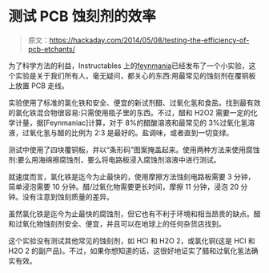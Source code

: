 # 测试 PCB 蚀刻剂的效率

> 原文：<https://hackaday.com/2014/05/08/testing-the-efficiency-of-pcb-etchants/>

为了科学方法的利益，Instructables 上的[feynmania](顺便说一句，很棒的名字)已经发布了一个小实验，这个实验是关于我们所有人，毫无疑问，都关心的东西:用最常见的蚀刻剂在覆铜板上放置 PCB 走线。

实验使用了标准的氯化铁和安全、便宜的新试剂醋、过氧化氢和食盐。找到最有效的氯化铁混合物很容易:只需使用瓶子里的东西。不过，醋和 H2O2 需要一定的化学计量，据[Feynmaniac]计算，对于 8%的醋酸溶液和最常见的 3%过氧化氢溶液，过氧化氢与醋的比例为 2:3 是最好的。盐调味，或者直到一切变绿。

测试中使用了四块覆铜板，并以“条形码”图案掩盖起来。使用两种方法来使用腐蚀剂:要么用海绵擦腐蚀剂，要么将电路板浸入腐蚀剂溶液中进行测试。

就速度而言，氯化铁是迄今为止最快的，使用摩擦方法蚀刻电路板需要 3 分钟，简单浸泡需要 10 分钟。醋/过氧化物需要更长时间，摩擦 11 分钟，浸泡 20 分钟。没有注意到蚀刻质量的差异。

虽然氯化铁是迄今为止最快的腐蚀剂，但它也有不利于环境和相当昂贵的缺点。醋和过氧化物蚀刻剂安全、便宜，并且可以在地球上的任何杂货店找到。

这个实验没有测试其他常见的蚀刻剂，如 HCl 和 H2O 2，或氯化铜(这是 HCl 和 H2O 2 的副产品)。不过，如果你想知道的话，这很好地证实了醋和过氧化氢法确实有效。